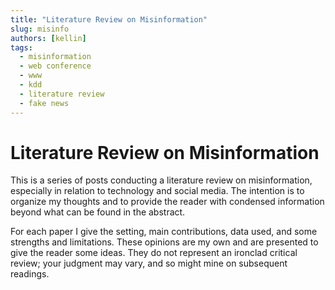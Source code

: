 ```yaml
---
title: "Literature Review on Misinformation"
slug: misinfo
authors: [kellin]
tags:
  - misinformation
  - web conference
  - www
  - kdd
  - literature review
  - fake news
---
```


# Literature Review on Misinformation

This is a series of posts conducting a literature review on misinformation, especially
in relation to technology and social media. The intention is to organize
my thoughts and to provide the reader with condensed information beyond
what can be found in the abstract.

For each paper I give the setting, main contributions, data used, and
some strengths and limitations. These opinions are my own and are
presented to give the reader some ideas. They do not represent an
ironclad critical review; your judgment may vary, and so might mine on
subsequent readings.

<!--truncate-->